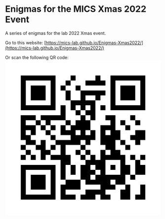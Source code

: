 # Enigmas for the MICS Xmas 2022 Event

A series of enigmas for the lab 2022 Xmas event.

Go to this website:
[https://mics-lab.github.io/Enigmas-Xmas2022/](https://mics-lab.github.io/Enigmas-Xmas2022/)

Or scan the following QR code:
![QR code to website](QRcode.png)
